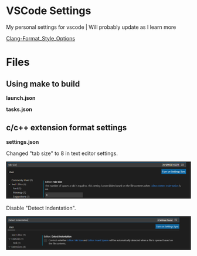 # VSCode Settings

My personal settings for vscode | Will probably update as I learn more

[Clang-Format_Style_Options](https://clang.llvm.org/docs/ClangFormatStyleOptions.html)

# Files

## Using make to build
**launch.json**

**tasks.json**

## c/c++ extension format settings

**settings.json** 

Changed "tab size" to 8 in text editor settings.

![Pic.png](https://raw.githubusercontent.com/UtterVitriol/vscode_settings/main/images/tab_size.PNG)

Disable "Detect Indentation".

![Pic.png](https://raw.githubusercontent.com/UtterVitriol/vscode_settings/main/images/detect_indentation.PNG)